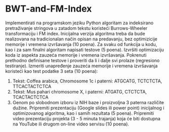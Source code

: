 # BWT-and-FM-Index
Implementirati na programskom jeziku Python algoritam za indeksirano pretraživanje stringova u zatadom tekstu koristeći Burrows-Wheeler transformaciju i FM index.
Inicijalna verzija algoritma treba da bude realizovana na tradicionalan način opisan na predavanju, bez optimizicije memorije i vremena izvršavanja (10 poena).
Za svaku od funkcija u kodu, kao i za sam finalni algoritam napisati testove (5 poena).
Izvršiti optimizaciju koda iz aspekta zauzeća memorije i vremena izvršavanja. Pokrenuti prethodno definisane testove i proveriti da li i dalje svi prolaze (regresiono testiranje). Izmeriti unapređenje zauzeća memorije i vremena izvršavanja koristeći kao test podatke 3 seta (10 poena):
  1. Tekst: Coffea arabica, Chromosome 1c i paterni: ATGCATG, TCTCTCTA, TTCACTACTCTCA
  2. Tekst: Mus pahari chromosome X, i paterni: ATGATG, CTCTCTA, TCACTACTCTCA
  3. Genom po slobodnom izboru iz NIH baze i proizvoljna 3 paterna različite dužine.
Pripremiti prezentaciju (Google slides ili power point) inicijalnog i optimizovanog algoritma, kao i samih rezultata (5 poena).
Pripremiti video prezentaciju projekta (3 - 5 minuta trajanja) koja će biti dostupna na YouTube ili drugom on-line video servisu (10 poena).
